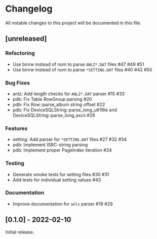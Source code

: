 # Changelog

All notable changes to this project will be documented in this file.

## [unreleased]

### Refactoring

- Use binrw instead of nom to parse `ANLZ*.DAT` files #47 #49 #51
- Use binrw instead of nom to parse `*SETTING.DAT` files #40 #42 #50

### Bug Fixes

- anlz: Add length checks for `ANLZ*.DAT` parser #15 #33
- pdb: Fix Table RowGroup parsing #20
- pdb: Fix Row::parse_album string offset #22
- pdb: Fix DeviceSQLString::parse_long_utf16le and DeviceSQLString::parse_long_ascii #28

### Features

- setting: Add parser for `*SETTING.DAT` files #27 #32 #34
- pdb: Implement ISRC-string parsing
- pdb: Implement proper PageIndex iteration #24

### Testing

- Generate smoke tests for setting files #30 #31
- Add tests for individual setting values #43

### Documentation

- Improve documentation for `anlz` parser #19 #29

## [0.1.0] - 2022-02-10

Initial release.
